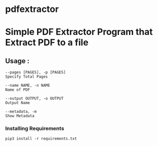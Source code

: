 # pdfextractor
# Simple PDF Extractor Program that Extract PDF to a file

## Usage :   
  ```
--pages [PAGES], -p [PAGES]
Specify Total Pages

--name NAME, -n NAME  
Name of PDF

--output OUTPUT, -o OUTPUT
Output Name

--metadata, -m
Show Metadata
  ```
### ‌Installing Requirements
```
pip3 install -r requirements.txt
```
